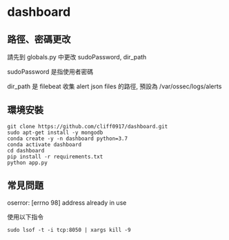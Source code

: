 # dashboard
## 路徑、密碼更改
請先到 globals.py 中更改 sudoPassword, dir_path

sudoPassword 是指使用者密碼

dir_path 是 filebeat 收集 alert json files 的路徑, 預設為 /var/ossec/logs/alerts

## 環境安裝
```
git clone https://github.com/cliff0917/dashboard.git
sudo apt-get install -y mongodb
conda create -y -n dashboard python=3.7
conda activate dashboard
cd dashboard
pip install -r requirements.txt
python app.py
```

## 常見問題
oserror: [errno 98] address already in use

使用以下指令
```
sudo lsof -t -i tcp:8050 | xargs kill -9
```
